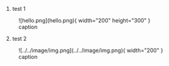 1. test 1
<figure markdown>
  ![hello.png](hello.png){ width="200" height="300" }
  <figcaption>caption</figcaption>
</figure markdown>

2. test 2
<figure markdown>
  ![../../image/img.png](../../image/img.png){ width="200" }
  <figcaption>caption</figcaption>
</figure markdown>